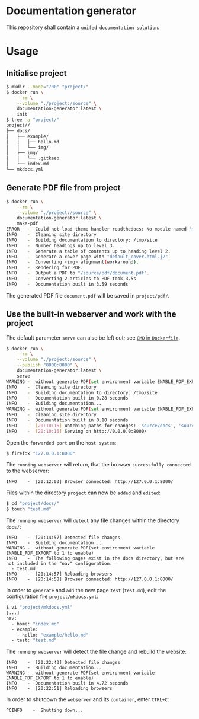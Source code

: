 # Documentation generator
This repository shall contain a `unifed documentation solution`.

# Usage
## Initialise project
```bash
$ mkdir --mode="700" "project/"
$ docker run \
    --rm \
    --volume "./project:/source" \
    documentation-generator:latest \
    init
$ tree -a "project/"
project//
├── docs/
│   ├── example/
│   │   ├── hello.md
│   │   └── img/
│   ├── img/
│   │   └── .gitkeep
│   └── index.md
└── mkdocs.yml
```

## Generate PDF file from project
```bash
$ docker run \
    --rm \
    --volume "./project:/source" \
    documentation-generator:latest \
    make-pdf
ERROR   -  Could not load theme handler readthedocs: No module named 'mkdocs_with_pdf.themes.readthedocs'
INFO    -  Cleaning site directory
INFO    -  Building documentation to directory: /tmp/site
INFO    -  Number headings up to level 3.
INFO    -  Generate a table of contents up to heading level 2.
INFO    -  Generate a cover page with "default_cover.html.j2".
INFO    -  Converting <img> alignment(workaround).
INFO    -  Rendering for PDF.
INFO    -  Output a PDF to "/source/pdf/document.pdf".
INFO    -  Converting 2 articles to PDF took 3.5s
INFO    -  Documentation built in 3.59 seconds
```

The generated PDF file `document.pdf` will be saved in `project/pdf/`.

## Use the built-in webserver and work with the project
The default parameter `serve` can also be left out; see [`CMD` in `Dockerfile`](https://codeberg.org/keks24/documentation-generator/src/commit/8156eb716725e983ddc179b43d5a1f61cf9e0b36/Dockerfile#L34).
```bash
$ docker run \
    --rm \
    --volume "./project:/source" \
    --publish "8000:8000" \
    documentation-generator:latest \
    serve
WARNING -  without generate PDF(set environment variable ENABLE_PDF_EXPORT to 1 to enable)
INFO    -  Cleaning site directory
INFO    -  Building documentation to directory: /tmp/site
INFO    -  Documentation built in 0.28 seconds
INFO    -  Building documentation...
WARNING -  without generate PDF(set environment variable ENABLE_PDF_EXPORT to 1 to enable)
INFO    -  Cleaning site directory
INFO    -  Documentation built in 0.10 seconds
INFO    -  [20:10:16] Watching paths for changes: 'source/docs', 'source/mkdocs.yml'
INFO    -  [20:10:16] Serving on http://0.0.0.0:8000/
```

Open the `forwarded port` on the `host system`:
```bash
$ firefox "127.0.0.1:8000"
```

The `running webserver` will return, that the browser `successfully connected` to the webserver:
```no-highlight
INFO    -  [20:12:03] Browser connected: http://127.0.0.1:8000/
```

Files within the directory `project` can now be `added` and `edited`:
```bash
$ cd "project/docs/"
$ touch "test.md"
```

The `running webserver` will `detect` any file changes within the directory `docs/`:
```no-highlight
INFO    -  [20:14:57] Detected file changes
INFO    -  Building documentation...
WARNING -  without generate PDF(set environment variable ENABLE_PDF_EXPORT to 1 to enable)
INFO    -  The following pages exist in the docs directory, but are not included in the "nav" configuration:
  - test.md
INFO    -  [20:14:57] Reloading browsers
INFO    -  [20:14:58] Browser connected: http://127.0.0.1:8000/
```

In order to `generate` and `add` the new page `test` (`test.md`), edit the configuration file `project/mkdocs.yml`:
```bash
$ vi "project/mkdocs.yml"
[...]
nav:
  - home: "index.md"
  - example:
    - hello: "example/hello.md"
  - test: "test.md"
```

The `running webserver` will detect the file change and rebuild the website:
```no-highlight
INFO    -  [20:22:43] Detected file changes
INFO    -  Building documentation...
WARNING -  without generate PDF(set environment variable ENABLE_PDF_EXPORT to 1 to enable)
INFO    -  Documentation built in 4.72 seconds
INFO    -  [20:22:51] Reloading browsers
```

In order to shutdown the `webserver` and its `container`, enter `CTRL+C`:
```no-highlight
^CINFO    -  Shutting down...
```
